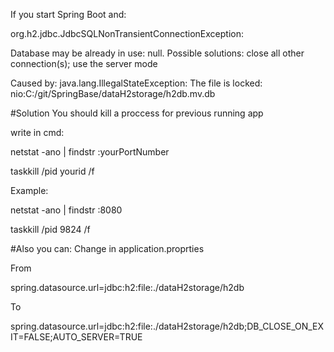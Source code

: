 If you start Spring Boot and:

org.h2.jdbc.JdbcSQLNonTransientConnectionException: 

Database may be already in use: null. Possible solutions: close all other connection(s); use the server mode

Caused by: java.lang.IllegalStateException: The file is locked: nio:C:/git/SpringBase/dataH2storage/h2db.mv.db 


#Solution
You should kill a proccess for previous running app

write in cmd:

netstat -ano | findstr :yourPortNumber

taskkill /pid yourid /f


Example:

netstat -ano | findstr :8080

taskkill /pid 9824 /f




#Also you can:
Change in application.proprties

From

spring.datasource.url=jdbc:h2:file:./dataH2storage/h2db

To

spring.datasource.url=jdbc:h2:file:./dataH2storage/h2db;DB_CLOSE_ON_EXIT=FALSE;AUTO_SERVER=TRUE

